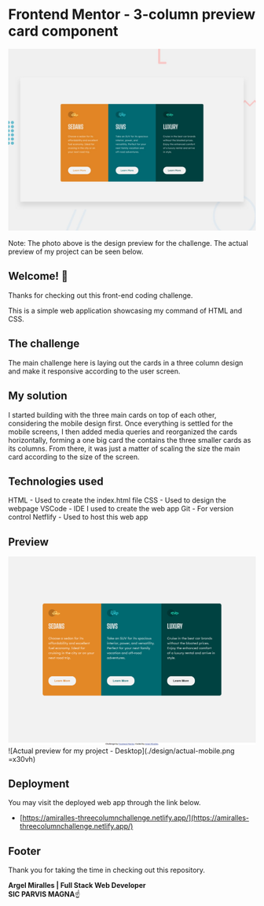 # Frontend Mentor - 3-column preview card component

![Design preview for the 3-column preview card component coding challenge](./design/desktop-preview.jpg)

Note: The photo above is the design preview for the challenge. The actual preview of my project can be seen below.

## Welcome! 👋

Thanks for checking out this front-end coding challenge.

This is a simple web application showcasing my command of HTML and CSS.

## The challenge

The main challenge here is laying out the cards in a three column design and make it responsive according to the user screen.

## My solution

I started building with the three main cards on top of each other, considering the mobile design first. Once everything is settled for the mobile screens, I then added media queries
and reorganized the cards horizontally, forming a one big card the contains the three smaller cards as its columns. From there, it was just a matter of scaling the size the main card
according to the size of the screen.

## Technologies used

HTML - Used to create the index.html file
CSS - Used to design the webpage
VSCode - IDE I used to create the web app
Git - For version control
Netflify - Used to host this web app

## Preview

![Actual preview for my project - Desktop](./design/actual-dekstop.png)
![Actual preview for my project - Desktop](./design/actual-mobile.png =x30vh)

## Deployment

You may visit the deployed web app through the link below.

- [https://amiralles-threecolumnchallenge.netlify.app/](https://amiralles-threecolumnchallenge.netlify.app/)

## Footer

Thank you for taking the time in checking out this repository.

**Argel Miralles | Full Stack Web Developer**<br>
**SIC PARVIS MAGNA**☝
